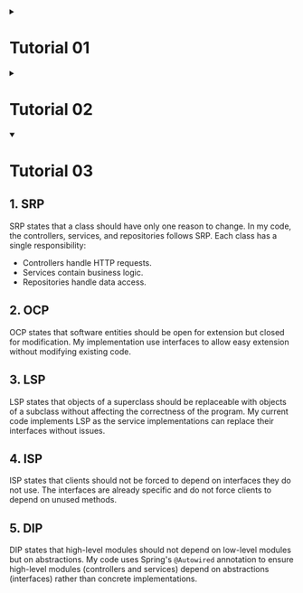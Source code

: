 <details>
    <summary><h1>Tutorial 01</h1></summary>

## Reflection 1
After I reviewed my code, I'm confident that I've applied most of the clean code principles and secure coding practices. The variables of my code has been named accordingly. For example:
```Java
public Product edit(Product changes, UUID id) {
    Product product = findById(id);

    // Set name & quantity  
    if (product != null) {
        product.setProductName(changes.getProductName());
        product.setProductQuantity(changes.getProductQuantity());
    }

    return product;
}
```
"Changes" clearly states that it is an object of product which its attributes are the incoming changes inputted by the user, and "product" states that it is the object being modified.

The functions in the source code are broken down to its smallest form. It's written to perform a single task and be small in size. For example:
```java
public Product findById(UUID id) {
    for (Product product : productData) {
        if (product.getProductId().equals(id)) {
            return product;
        }
    }
    return null;
}
```
This improves readability of the code, as it reduce clutteredness of the code. It eliminates the need to replicate the same line of codes over different functions.

Most of the clean code principles & secure coding practices are handled by Spring Boot. Spring Boot is an MVC (Model-View-Controller) framework, which generally have their data structure's behaviour encapsulated. It's done to prevent the data being exposed directly. An example of this is the accessors (Setter & Getter) of the Product object. Furthermore, Spring Boot encodes data sent to users properly. I tried populating the input with common XSS payloads, and Spring Boot successfully prevents it from running. Spring Boot encodes the data into HTML Entity, therefore makes it clearer to parse HTML tags and data.

The web project is a small one, it only have 3 features, which are Create, Update, and Delete. I don't find the need to comment the source code, the functions are quite self-explanatory. It should be noted that Spring Boot does not enable input validation by default. In order to cover it, dependencies such as Jakarta Validation (Bean Validation API) and Spring Boot’s built-in validation support has to be added to project.

## Reflection 2
### Part 1
Writing unit tests ensures my code is valid and functions as intended. I've realized that unit and functional testing are essential in software development. They speed up testing, making the process more efficient. Without automation, testing would be slow and time-consuming.

Determining the number of unit tests required for a class depends on several factors, including the complexity of the class, the number of methods, and the potential edge cases that need to be covered. A rule-of-thumb is to write unit tests for each methods and additional tests to cover the potential edge cases and error handling.

To ensure that our unit tests is enough to verify the program, it's best to utilize code coverage tools. Code coverage, as its name suggests, measures how much of your code is executed while running tests. 100% code coverage doesn't imply that your code is bug-free and invulnerable, it simply suggests that each line within your code is executed. Therefore, code coverage cannot be used as proof that the code is flawless, it simply reflects the extent of test execution.

### Part 2
The new functional test suite would negatively impact the code cleanliness. Duplicating setup and instance variables from `CreateProductFunctionalTest.java` leads to redundant code, increasing the code size and introduces higher risk of error for future maintenance.
To improve this, a better approach is to create a parent class that contains the shared setup logic and use inheritance to avoid duplication. Additionally, minimizing instance variables helps reduce confusion and improves readability.

</details>

<details>
    <summary><h1>Tutorial 02</h1></summary>

## Reflection 1
>List the code quality issue(s) that you fixed during the exercise and explain your strategy on fixing them.

1."This class has only private constructors and may be final' & 'This utility class has a non-private constructor"

To solve this issue, I added `@SuppresionWarning` in `EshopApplication.java`

```java
package id.ac.ui.cs.advprog.eshop;

import org.springframework.boot.SpringApplication;
import org.springframework.boot.autoconfigure.SpringBootApplication;

@SpringBootApplication
@SuppressWarnings("PMD.UseUtilityClass")
public class EshopApplication {

	public static void main(String[] args) {
		SpringApplication.run(EshopApplication.class, args);
	}

}
```

2. "Unused import 'org.springframework.web.bind.annotation.*"
This issue is found in 2 files, `HomepageController.java` & `ProductController.java`. My solution is since the asterisk represents 'all', we specifically import what's needed in the code.
Example:

from : 
```java
import org.springframework.web.bind.annotation.*;
```

to : 
```java
import org.springframework.web.bind.annotation.RequestMapping;
import org.springframework.web.bind.annotation.GetMapping;
import org.springframework.web.bind.annotation.PostMapping;
import org.springframework.web.bind.annotation.ModelAttribute;
import org.springframework.web.bind.annotation.PathVariable;
```

3. "Unnecessary modifier 'public' on method '<insert method>': the method is declared in an interface type"
    This code issue is present in `ProductService.java`. To fix it, simply remove 'public modifier on each method.
```java
public interface ProductService {
    Product create(Product product);
    Product edit(Product changes, String id);
    void delete(String id);
    Product findById(String id);
    List<Product> findAll();
}
```

## Reflection 2
> Look at your CI/CD workflows (GitHub)/pipelines (GitLab). Do you think the current implementation has met the definition of Continuous Integration and Continuous Deployment? Explain the reasons (minimum 3 sentences)!

The current implementation meets the principles of Continuous Integration because every push and pull request triggers an automated test suite and code quality analysis using GitHub Actions. Not to mention, the whole test suite has a test coverage of 100%. It also implements Continuous Deployment by automatically deploying the latest changes to a PaaS, ensuring that the latest working version is always available online. 


</details>
<details open>
<summary><h1>Tutorial 03</h1></summary>

## 1. SRP
SRP states that a class should have only one reason to change. In my code, the controllers, services, and repositories follows SRP. Each class has a single responsibility:

- Controllers handle HTTP requests.
- Services contain business logic.
- Repositories handle data access.

## 2. OCP
OCP states that software entities should be open for extension but closed for modification. My implementation use interfaces to allow easy extension without modifying existing code.

## 3. LSP
LSP states that objects of a superclass should be replaceable with objects of a subclass without affecting the correctness of the program. My current code implements LSP as the service implementations can replace their interfaces without issues.

## 4. ISP
ISP states that clients should not be forced to depend on interfaces they do not use. The interfaces are already specific and do not force clients to depend on unused methods.

## 5. DIP
DIP states that high-level modules should not depend on low-level modules but on abstractions. My code uses Spring's `@Autowired` annotation to ensure high-level modules (controllers and services) depend on abstractions (interfaces) rather than concrete implementations.


</details>

